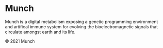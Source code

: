 <!-- Comment -->

# Munch

Munch is a digital metabolism exposing a genetic programming environment and artifical immune system for evolving the bioelectromagnetic signals that circulate amongst earth and its life.

© 2021 Munch 

